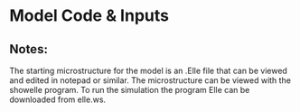 # Model Code & Inputs

## Notes:
The starting microstructure for the model is an .Elle file that can be viewed and edited in notepad or similar. The microstructure can be viewed with the showelle program. To run the simulation the program Elle can be downloaded from elle.ws.